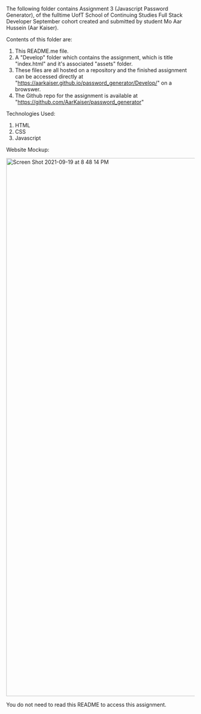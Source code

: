 The following folder contains Assignment 3 (Javascript Password Generator), of the fulltime UofT School of Continuing Studies Full Stack Developer September cohort created and submitted by student Mo Aar Hussein (Aar Kaiser).

Contents of this folder are:

1) This README.me file.
4) A "Develop" folder which contains the assignment, which is title "index.html" and it's associated "assets" folder.
5) These files are all hosted on a repository and the finished assignment can be accessed directly at "https://aarkaiser.github.io/password_generator/Develop/" on a browswer.
6) The Github repo for the assignment is available at "https://github.com/AarKaiser/password_generator"

Technologies Used:

1. HTML
2. CSS
3. Javascript

Website Mockup:

<img width="1435" alt="Screen Shot 2021-09-19 at 8 48 14 PM" src="https://user-images.githubusercontent.com/87316518/133948589-e8a2e0eb-282d-41a0-bc1a-ebcec892900f.png">

You do not need to read this README to access this assignment.

